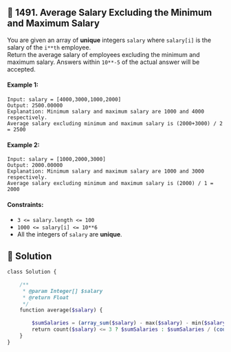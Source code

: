 ## 📝 1491. Average Salary Excluding the Minimum and Maximum Salary  
You are given an array of **unique** integers `salary` where `salary[i]` is the salary of the `i**th` employee.  
Return the average salary of employees excluding the minimum and maximum salary. Answers within `10**-5` of the actual answer will be accepted.  
     
  
#### Example 1:  

```
Input: salary = [4000,3000,1000,2000]
Output: 2500.00000
Explanation: Minimum salary and maximum salary are 1000 and 4000 respectively.
Average salary excluding minimum and maximum salary is (2000+3000) / 2 = 2500

```
#### Example 2:  

```
Input: salary = [1000,2000,3000]
Output: 2000.00000
Explanation: Minimum salary and maximum salary are 1000 and 3000 respectively.
Average salary excluding minimum and maximum salary is (2000) / 1 = 2000

```
  
#### Constraints:  
+ `3 <= salary.length <= 100`  
+ `1000 <= salary[i] <= 10**6`  
+ All the integers of `salary` are **unique**.  
  
## 📝 Solution 
```php  
class Solution {  
  
    /**  
     * @param Integer[] $salary  
     * @return Float  
     */  
    function average($salary) {  
          
        $sumSalaries = (array_sum($salary) - max($salary) - min($salary));  
        return count($salary) <= 3 ? $sumSalaries : $sumSalaries / (count($salary) - 2);  
    }  
}  
```  
